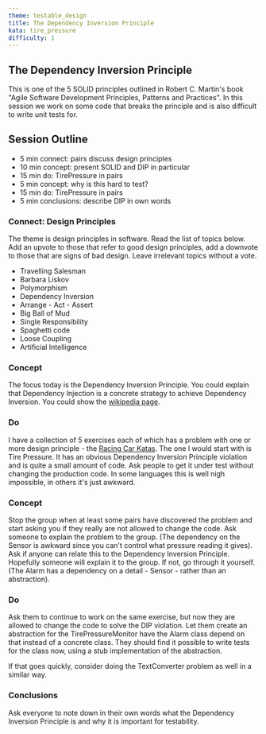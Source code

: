 ```yaml
---
theme: testable_design
title: The Dependency Inversion Principle
kata: tire_pressure
difficulty: 1
---
```



The Dependency Inversion Principle
-----------------------------------

This is one of the 5 SOLID principles outlined in Robert C. Martin's book "Agile Software Development Principles, Patterns and Practices". In this session we work on some code that breaks the principle and is also difficult to write unit tests for.

## Session Outline
 
* 5 min connect: pairs discuss design principles
* 10 min concept: present SOLID and DIP in particular
* 15 min do: TirePressure in pairs 
* 5 min concept: why is this hard to test?
* 15 min do: TirePressure in pairs
* 5 min conclusions: describe DIP in own words 

### Connect: Design Principles
The theme is design principles in software. Read the list of topics below. Add an upvote to those that refer to good design principles, add a downvote to those that are signs of bad design. Leave irrelevant topics without a vote.

- Travelling Salesman
- Barbara Liskov
- Polymorphism
- Dependency Inversion
- Arrange - Act - Assert
- Big Ball of Mud
- Single Responsibility
- Spaghetti code
- Loose Coupling
- Artificial Intelligence

### Concept
The focus today is the Dependency Inversion Principle. You could explain that Dependency Injection is a concrete strategy to achieve Dependency Inversion. You could show the [wikipedia page](https://en.wikipedia.org/wiki/Dependency_inversion_principle).

### Do
I have a collection of 5 exercises each of which has a problem with one or more design principle - the [Racing Car Katas](https://github.com/emilybache/Racing-Car-Katas). The one I would start with is Tire Pressure. It has an obvious Dependency Inversion Principle violation and is quite a small amount of code. Ask people to get it under test without changing the production code. In some languages this is well nigh impossible, in others it's just awkward.

### Concept
Stop the group when at least some pairs have discovered the problem and start asking you if they really are not allowed to change the code. Ask someone to explain the problem to the group. (The dependency on the Sensor is awkward since you can't control what pressure reading it gives). Ask if anyone can relate this to the Dependency Inversion Principle. Hopefully someone will explain it to the group. If not, go through it yourself. (The Alarm has a dependency on a detail - Sensor - rather than an abstraction).

### Do
Ask them to continue to work on the same exercise, but now they are allowed to change the code to solve the DIP violation. Let them create an abstraction for the TirePressureMonitor have the Alarm class depend on that instead of a concrete class. They should find it possible to write tests for the class now, using a stub implementation of the abstraction.

If that goes quickly, consider doing the TextConverter problem as well in a similar way.

### Conclusions
Ask everyone to note down in their own words what the Dependency Inversion Principle is and why it is important for testability.


